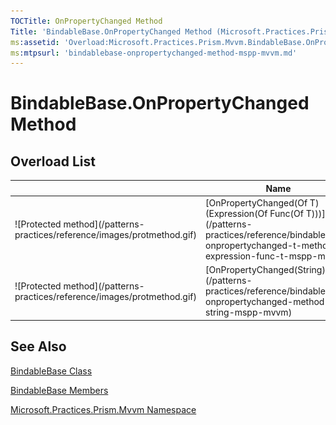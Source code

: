 ```yaml
---
TOCTitle: OnPropertyChanged Method
Title: 'BindableBase.OnPropertyChanged Method (Microsoft.Practices.Prism.Mvvm)'
ms:assetid: 'Overload:Microsoft.Practices.Prism.Mvvm.BindableBase.OnPropertyChanged'
ms:mtpsurl: 'bindablebase-onpropertychanged-method-mspp-mvvm.md'
---
```


# BindableBase.OnPropertyChanged Method 

## Overload List

<table>
<colgroup>
<col width="33%" />
<col width="33%" />
<col width="33%" />
</colgroup>
<thead>
<tr class="header">
<th> </th>
<th>Name</th>
<th>Description</th>
</tr>
</thead>
<tbody>
<tr class="odd">
<td>![Protected method](/patterns-practices/reference/images/protmethod.gif)</td>
<td>[OnPropertyChanged(Of T)(Expression(Of Func(Of T)))](/patterns-practices/reference/bindablebase-onpropertychanged-t-method-expression-func-t-mspp-mvvm)</td>
<td><div class="summary">
Raises this object's PropertyChanged event.
</div></td>
</tr>
<tr class="even">
<td>![Protected method](/patterns-practices/reference/images/protmethod.gif)</td>
<td>[OnPropertyChanged(String)](/patterns-practices/reference/bindablebase-onpropertychanged-method-string-mspp-mvvm)</td>
<td><div class="summary">
Notifies listeners that a property value has changed.
</div></td>
</tr>
</tbody>
</table>

## See Also

[BindableBase Class](/patterns-practices/reference/bindablebase-class-mspp-mvvm)

[BindableBase Members](/patterns-practices/reference/bindablebase-members-mspp-mvvm)

[Microsoft.Practices.Prism.Mvvm Namespace ](/patterns-practices/reference/mspp-mvvm-namespace)
